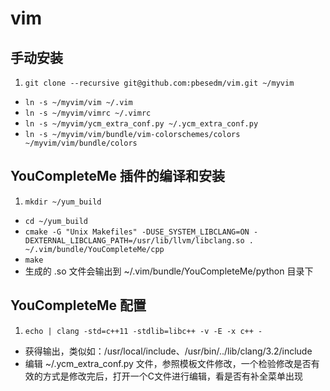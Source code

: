 vim
===

手动安装
--------

1. `git clone --recursive git@github.com:pbesedm/vim.git ~/myvim`  
- `ln -s ~/myvim/vim ~/.vim`  
- `ln -s ~/myvim/vimrc ~/.vimrc`  
- `ln -s ~/myvim/ycm_extra_conf.py ~/.ycm_extra_conf.py`
- `ln -s ~/myvim/vim/bundle/vim-colorschemes/colors ~/myvim/vim/bundle/colors`  

YouCompleteMe 插件的编译和安装
------------------------------

1. `mkdir ~/yum_build`  
- `cd ~/yum_build`  
- `cmake -G "Unix Makefiles" -DUSE_SYSTEM_LIBCLANG=ON -DEXTERNAL_LIBCLANG_PATH=/usr/lib/llvm/libclang.so . ~/.vim/bundle/YouCompleteMe/cpp`  
- `make`  
- 生成的 .so 文件会输出到 ~/.vim/bundle/YouCompleteMe/python 目录下  

YouCompleteMe 配置
------------------

1. `echo | clang -std=c++11 -stdlib=libc++ -v -E -x c++ -`  
- 获得输出，类似如：/usr/local/include、/usr/bin/../lib/clang/3.2/include  
- 编辑 ~/.ycm\_extra\_conf.py 文件，参照模板文件修改，一个检验修改是否有效的方式是修改完后，打开一个C文件进行编辑，看是否有补全菜单出现  
